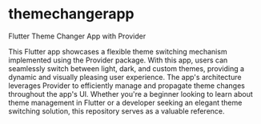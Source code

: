 # themechangerapp

Flutter Theme Changer App with Provider

This Flutter app showcases a flexible theme switching mechanism implemented using the Provider package. With this app, users can seamlessly switch between light, dark, and custom themes, providing a dynamic and visually pleasing user experience. The app's architecture leverages Provider to efficiently manage and propagate theme changes throughout the app's UI. Whether you're a beginner looking to learn about theme management in Flutter or a developer seeking an elegant theme switching solution, this repository serves as a valuable reference.
